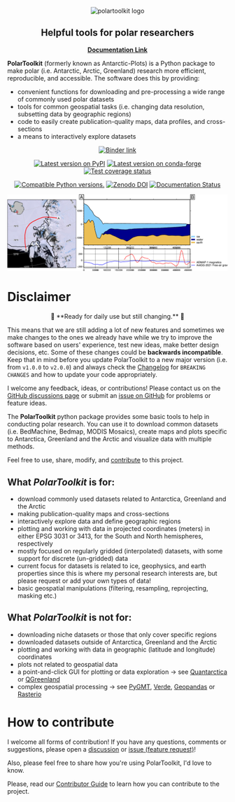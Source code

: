 <p align="center">
<img src="docs/logo_dark.png" alt="polartoolkit logo" width="200"/>
</p>
<h2 align="center">Helpful tools for polar researchers</h2>

<p align="center">
<a href="https://polartoolkit.readthedocs.io"><strong>Documentation Link</strong></a>
</p>

<!-- SPHINX-START-proj-desc -->

**PolarToolkit** (formerly known as Antarctic-Plots) is a Python package to make polar (i.e. Antarctic, Arctic, Greenland) research more efficient, reproducible, and accessible.
The software does this by providing:

- convenient functions for downloading and pre-processing a wide range of commonly used polar datasets
- tools for common geospatial tasks (i.e. changing data resolution, subsetting data by geographic regions)
- code to easily create publication-quality maps, data profiles, and cross-sections
- a means to interactively explore datasets

<!-- SPHINX-END-proj-desc -->

<!-- SPHINX-START-badges -->

<p align="center">
<a href="https://mybinder.org/v2/gh/mdtanker/polartoolkit-binder/main?urlpath=git-pull%3Frepo%3Dhttps%253A%252F%252Fgithub.com%252Fmdtanker%252Fpolartoolkit%26urlpath%3Dtree%252Fpolartoolkit%252Fdocs%252Ftutorial%26branch%3Dmain">
 <img src="https://mybinder.org/badge_logo.svg" alt="Binder link"></a>
 </p>

<p align="center">
<a href="https://pypi.python.org/pypi/polartoolkit"><img src="https://img.shields.io/pypi/v/polartoolkit?style=flat-square"
alt="Latest version on PyPI"/></a>
<a href="https://github.com/conda-forge/polartoolkit-feedstock"><img src="https://img.shields.io/conda/vn/conda-forge/polartoolkit.svg?style=flat-square"alt="Latest version on conda-forge"/></a>
<a href="https://codecov.io/gh/mdtanker/polartoolkit"><img src="https://img.shields.io/codecov/c/github/mdtanker/polartoolkit/main.svg?style=flat-square" alt="Test coverage status"/></a>
</p>

<p align="center">
<a href="https://pypi.org/project/polartoolkit/"><img src="https://img.shields.io/pypi/pyversions/polartoolkit?style=flat-square" alt="Compatible Python versions."/></a>
<a href="https://zenodo.org/badge/latestdoi/475677039"><img src="https://zenodo.org/badge/475677039.svg?style=flat-square" alt="Zenodo DOI"/></a>
<a href='https://readthedocs.org/projects/polartoolkit/'><img src='https://readthedocs.org/projects/polartoolkit/badge/?version=latest&style=flat-square' alt='Documentation Status' /></a>
 </p>

<!-- SPHINX-END-badges -->

![](docs/cover_fig.png)

# Disclaimer

<p align="center">
🚨 **Ready for daily use but still changing.** 🚨
</p>

This means that we are still adding a lot of new features and sometimes we make changes to the ones we already have while we try to improve the software based on users' experience, test new ideas, make better design decisions, etc.
Some of these changes could be **backwards incompatible**.
Keep that in mind before you update PolarToolkit to a new major version (i.e. from `v1.0.0` to `v2.0.0`) and always check the [Changelog](https://github.com/mdtanker/polartoolkit/blob/main/CHANGELOG.md) for `BREAKING CHANGES` and how to update your code appropriately.

I welcome any feedback, ideas, or contributions!
Please contact us on the [GitHub discussions page](https://github.com/mdtanker/polartoolkit/discussions) or submit an [issue on GitHub](https://github.com/mdtanker/polartoolkit/issues) for problems or feature ideas.

<!-- SPHINX-START-long-desc -->

The **PolarToolkit** python package provides some basic tools to help in conducting polar research.
You can use it to download common datasets (i.e. BedMachine, Bedmap, MODIS Mosaics), create maps and plots specific to Antarctica, Greenland and the Arctic and visualize data with multiple methods.

Feel free to use, share, modify, and [contribute](contributing.md) to this project.

## What _PolarToolkit_ is for:

- download commonly used datasets related to Antarctica, Greenland and the Arctic
- making publication-quality maps and cross-sections
- interactively explore data and define geographic regions
- plotting and working with data in projected coordinates (meters) in either EPSG 3031 or 3413, for the South and North hemispheres, respectively
- mostly focused on regularly gridded (interpolated) datasets, with some support for discrete (un-gridded) data
- current focus for datasets is related to ice, geophysics, and earth properties since this is where my personal research interests are, but please request or add your own types of data!
- basic geospatial manipulations (filtering, resampling, reprojecting, masking etc.)

## What _PolarToolkit_ is not for:

- downloading niche datasets or those that only cover specific regions
- downloaded datasets outside of Antarctica, Greenland and the Arctic
- plotting and working with data in geographic (latitude and longitude) coordinates
- plots not related to geospatial data
- a point-and-click GUI for plotting or data exploration -> see
  [Quantarctica](https://www.npolar.no/quantarctica/) or
  [QGreenland](https://qgreenland.org/)
- complex geospatial processing -> see
  [PyGMT](https://www.pygmt.org/dev/index.html),
  [Verde](https://www.fatiando.org/verde/dev/index.html),
  [Geopandas](https://geopandas.org/en/stable/) or
  [Rasterio](https://rasterio.readthedocs.io/en/stable/)

<!-- SPHINX-END-long-desc -->

# How to contribute
I welcome all forms of contribution! If you have any questions, comments or suggestions, please open a [discussion](https://github.com/mdtanker/polartoolkit/discussions/new/choose) or [issue (feature request)](https://github.com/mdtanker/polartoolkit/issues/new/choose)!

Also, please feel free to share how you're using PolarToolkit, I'd love to know.

Please, read our [Contributor Guide](contributing.md) to learn how you can contribute to the project.
